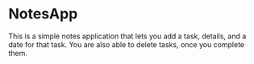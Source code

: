 # NotesApp
This is a simple notes application that lets you add a task, details, and a date for that task. You are also able to delete tasks, once you complete them.

